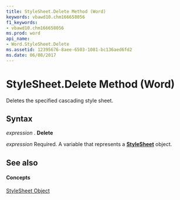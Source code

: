 ```yaml
---
title: StyleSheet.Delete Method (Word)
keywords: vbawd10.chm166658056
f1_keywords:
- vbawd10.chm166658056
ms.prod: word
api_name:
- Word.StyleSheet.Delete
ms.assetid: 12395676-8aee-6503-1081-bc136aed6fd2
ms.date: 06/08/2017
---
```



# StyleSheet.Delete Method (Word)

Deletes the specified cascading style sheet.


## Syntax

 _expression_ . **Delete**

 _expression_ Required. A variable that represents a **[StyleSheet](Word.StyleSheet.md)** object.


## See also


#### Concepts


[StyleSheet Object](Word.StyleSheet.md)

